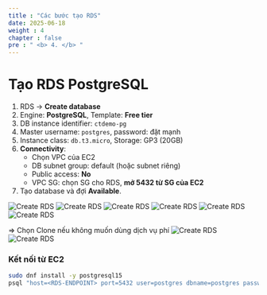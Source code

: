 ```yaml
---
title : "Các bước tạo RDS"
date: 2025-06-18
weight : 4 
chapter : false
pre : " <b> 4. </b> "
---
```



# Tạo RDS PostgreSQL

1. RDS → **Create database**
2. Engine: **PostgreSQL**, Template: **Free tier**
3. DB instance identifier: `ctdemo-pg`
4. Master username: `postgres`, password: đặt mạnh
5. Instance class: `db.t3.micro`, Storage: GP3 (20GB)
6. **Connectivity**:
   - Chọn VPC của EC2
   - DB subnet group: default (hoặc subnet riêng)
   - Public access: **No**
   - VPC SG: chọn SG cho RDS, **mở 5432 từ SG của EC2**
7. Tạo database và đợi **Available**.

![Create RDS](github.io.workshop/images/rds/001.png)
![Create RDS](github.io.workshop/images/rds/002.png)
![Create RDS](github.io.workshop/images/rds/003.png)
![Create RDS](github.io.workshop/images/rds/004.png)
![Create RDS](github.io.workshop/images/rds/005.png)
![Create RDS](github.io.workshop/images/rds/006.png)

=> Chọn Clone nếu không muốn dùng dịch vụ phí
![Create RDS](github.io.workshop/images/rds/007.png)
![Create RDS](github.io.workshop/images/rds/008.png)
### Kết nối từ EC2
```bash
sudo dnf install -y postgresql15
psql "host=<RDS-ENDPOINT> port=5432 user=postgres dbname=postgres password=<PASS>"

